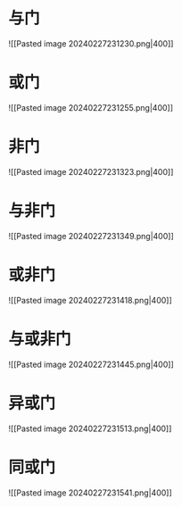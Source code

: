 # 与门
![[Pasted image 20240227231230.png|400]]
# 或门
![[Pasted image 20240227231255.png|400]]
# 非门
![[Pasted image 20240227231323.png|400]]
# 与非门
![[Pasted image 20240227231349.png|400]]
# 或非门
![[Pasted image 20240227231418.png|400]]
# 与或非门
![[Pasted image 20240227231445.png|400]]
# **异或门**
![[Pasted image 20240227231513.png|400]]
# 同或门
![[Pasted image 20240227231541.png|400]]
